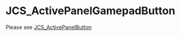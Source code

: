 # JCS_ActivePanelGamepadButton

Please see [JCS_ActivePanelButton](https://jcs090218.github.io/JCSUnity/ScriptReference/index.html?page=UI_sl_Button_sl_Panel_sl_JCS_ActivePanelButton)
